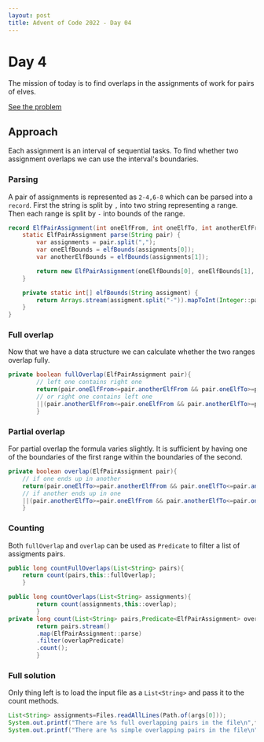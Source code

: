 ```yaml
---
layout: post
title: Advent of Code 2022 - Day 04
---
```


# Day 4

The mission of today is to find overlaps in the assignments of work for pairs of elves.

[See the problem][challenge]

## Approach

Each assignment is an interval of sequential tasks. To find whether two assignment overlaps we can use the interval's
boundaries.

### Parsing

A pair of assignments is represented as `2-4,6-8` which can be parsed into a `record`. First the string is split by `,`
into two string representing a range. Then each range is split by `-` into bounds of the range.

````java
record ElfPairAssignment(int oneElfFrom, int oneElfTo, int anotherElfFrom, int anotherElfTo) {
    static ElfPairAssignment parse(String pair) {
        var assignments = pair.split(",");
        var oneElfBounds = elfBounds(assignments[0]);
        var anotherElfBounds = elfBounds(assignments[1]);

        return new ElfPairAssignment(oneElfBounds[0], oneElfBounds[1], anotherElfBounds[0], anotherElfBounds[1]);
    }

    private static int[] elfBounds(String assigment) {
        return Arrays.stream(assigment.split("-")).mapToInt(Integer::parseInt).toArray();
    }
}
````

### Full overlap

Now that we have a data structure we can calculate whether the two ranges overlap fully.

```java
private boolean fullOverlap(ElfPairAssignment pair){
        // left one contains right one
        return(pair.oneElfFrom<=pair.anotherElfFrom && pair.oneElfTo>=pair.anotherElfTo)
        // or right one contains left one
        ||(pair.anotherElfFrom<=pair.oneElfFrom && pair.anotherElfTo>=pair.oneElfTo);
        }
```

### Partial overlap

For partial overlap the formula varies slightly. It is sufficient by having one of the boundaries of the first range
within the boundaries of the second.

```java
private boolean overlap(ElfPairAssignment pair){
    // if one ends up in another
    return(pair.oneElfTo>=pair.anotherElfFrom && pair.oneElfTo<=pair.anotherElfTo)
    // if another ends up in one
    ||(pair.anotherElfTo>=pair.oneElfFrom && pair.anotherElfTo<=pair.oneElfTo);
    }
```

### Counting

Both `fullOverlap` and `overlap` can be used as `Predicate` to filter a list of assigments pairs.

```java
public long countFullOverlaps(List<String> pairs){
    return count(pairs,this::fullOverlap);
    }

public long countOverlaps(List<String> assignments){
        return count(assignments,this::overlap);
        }
private long count(List<String> pairs,Predicate<ElfPairAssignment> overlapPredicate){
        return pairs.stream()
        .map(ElfPairAssignment::parse)
        .filter(overlapPredicate)
        .count();
        }
```

### Full solution

Only thing left is to load the input file as a `List<String>` and pass it to the count methods.

```java
List<String> assignments=Files.readAllLines(Path.of(args[0]));
System.out.printf("There are %s full overlapping pairs in the file\n",finder.countFullOverlaps(assignments));
System.out.printf("There are %s simple overlapping pairs in the file\n",finder.countOverlaps(assignments));
```

[challenge]:https://adventofcode.com/2022/day/4

